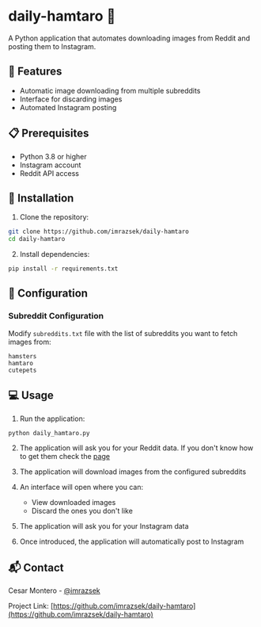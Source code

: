 # daily-hamtaro 🐹

A Python application that automates downloading images from Reddit and posting them to Instagram.

## 🌟 Features

- Automatic image downloading from multiple subreddits
- Interface for discarding images
- Automated Instagram posting

## 📋 Prerequisites

- Python 3.8 or higher
- Instagram account
- Reddit API access

## 🚀 Installation

1. Clone the repository:
```bash
git clone https://github.com/imrazsek/daily-hamtaro
cd daily-hamtaro
```

2. Install dependencies:
```bash
pip install -r requirements.txt
```

## 🔧 Configuration

### Subreddit Configuration

Modify `subreddits.txt` file with the list of subreddits you want to fetch images from:
```
hamsters
hamtaro
cutepets
```

## 💻 Usage

1. Run the application:
```bash
python daily_hamtaro.py
```

2. The application will ask you for your Reddit data. If you don't know how to get them check the [page](https://www.reddit.com/prefs/apps/)

3. The application will download images from the configured subreddits

4. An interface will open where you can:
   - View downloaded images
   - Discard the ones you don't like

5. The application will ask you for your Instagram data

6. Once introduced, the application will automatically post to Instagram


## 📬 Contact

Cesar Montero - [@imrazsek](https://twitter.com/imrazsek)

Project Link: [https://github.com/imrazsek/daily-hamtaro](https://github.com/imrazsek/daily-hamtaro)
